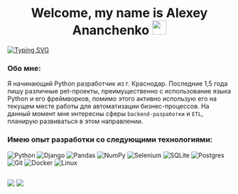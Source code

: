 <h1 align="center">Welcome, my name is Alexey Ananchenko
    <img src="https://github.com/blackcater/blackcater/raw/main/images/Hi.gif" height="32"/>
</h1>
<a href="https://git.io/typing-svg">
    <img src="https://readme-typing-svg.herokuapp.com?font=Roboto&weight=200&size=18&duration=3500&pause=8000&color=000000&center=true&vCenter=true&repeat=true&width=815&lines=A+Python+developer+and+just+a+good+guy" alt="Typing SVG" />
</a>

### Обо мне:

Я начинающий Python разработчик из г. Краснодар.
Последние 1,5 года пишу различные pet-проекты, преимущественно с использование языка Python и его фреймворков, помимо этого активно использую его на текущем месте работы для автоматизации бизнес-процессов.
На данный момент мне интересны сферы `backend-разработки` и `ETL`, планирую развиваться в этом направлении.

### Имею опыт разработки со следующими технологиями:

![Python](https://img.shields.io/badge/python-3670A0?style=for-the-badge&logo=python&logoColor=ffdd54)
![Django](https://img.shields.io/badge/django-%23092E20.svg?style=for-the-badge&logo=django&logoColor=white)
![Pandas](https://img.shields.io/badge/pandas-%23150458.svg?style=for-the-badge&logo=pandas&logoColor=white)
![NumPy](https://img.shields.io/badge/numpy-%23013243.svg?style=for-the-badge&logo=numpy&logoColor=white)
![Selenium](https://img.shields.io/badge/-selenium-%43B02A?style=for-the-badge&logo=selenium&logoColor=white)
![SQLite](https://img.shields.io/badge/sqlite-%2307405e.svg?style=for-the-badge&logo=sqlite&logoColor=white)
![Postgres](https://img.shields.io/badge/postgres-%23316192.svg?style=for-the-badge&logo=postgresql&logoColor=white)
![Git](https://img.shields.io/badge/git-%23F05033.svg?style=for-the-badge&logo=git&logoColor=white)
![Docker](https://img.shields.io/badge/docker-%230db7ed.svg?style=for-the-badge&logo=docker&logoColor=white)
![Linux](https://img.shields.io/badge/Linux-FCC624?style=for-the-badge&logo=linux&logoColor=black)

<h2 align="center"> </h2>

![](https://github-profile-summary-cards.vercel.app/api/cards/repos-per-language?username=AlexeyAnanchenko&theme=default)
![](https://github-profile-summary-cards.vercel.app/api/cards/stats?username=AlexeyAnanchenko&theme=default)